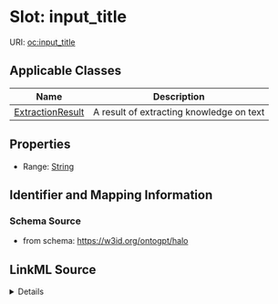 # Slot: input_title

URI: [oc:input_title](http://w3id.org/ontogpt/ontology-class-templateinput_title)



<!-- no inheritance hierarchy -->




## Applicable Classes

| Name | Description |
| --- | --- |
[ExtractionResult](ExtractionResult.md) | A result of extracting knowledge on text






## Properties

* Range: [String](String.md)







## Identifier and Mapping Information







### Schema Source


* from schema: https://w3id.org/ontogpt/halo




## LinkML Source

<details>
```yaml
name: input_title
from_schema: https://w3id.org/ontogpt/halo
rank: 1000
alias: input_title
owner: ExtractionResult
domain_of:
- ExtractionResult
range: string

```
</details>